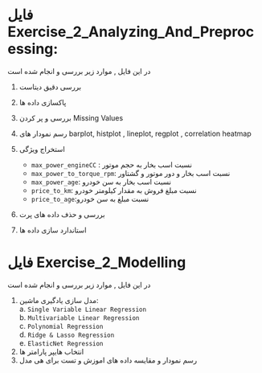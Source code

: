 # فایل Exercise_2_Analyzing_And_Preprocessing:  
در این فایل , موارد زیر بررسی و انجام شده است    
  
  
1. بررسی دقیق دیتاست  
2. پاکسازی داده ها  
3. بررسی و پر کردن Missing Values  
4. رسم نمودار های barplot, histplot , lineplot, regplot , correlation heatmap
5. استخراج ویژگی  
    - `max_power_engineCC` :  نسبت اسب بخار به حجم موتور  
    - `max_power_to_torque_rpm`: نسبت اسب بخار و دور موتور و گشتاور
    - `max_power_age`: نسبت اسب بخار به سن خودرو
    - `price_to_km`: نسبت مبلغ فروش به مقدار کیلومتر خودرو
    - `price_to_age`:نسبت مبلغ به سن خودرو  

6. بررسی و حذف داده های پرت
7. استاندارد سازی داده ها

  
# فایل Exercise_2_Modelling
در این فایل , موارد زیر بررسی و انجام شده است 
   

1. مدل سازی یادگیری ماشین:   
    a. `Single Variable Linear Regression`    
    b. `Multivariable Linear Regression`  
    c. `Polynomial Regression`  
    d. `Ridge & Lasso Regression`  
    e. `ElasticNet Regression`
2. انتخاب هایپر پارامتر ها  
3. رسم نمودار و مقایسه داده های اموزش و تست برای هی مدل

